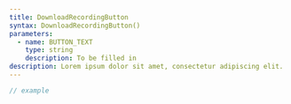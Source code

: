 ```yaml
---
title: DownloadRecordingButton
syntax: DownloadRecordingButton()
parameters:
  - name: BUTTON_TEXT
    type: string
    description: To be filled in
description: Lorem ipsum dolor sit amet, consectetur adipiscing elit.
---
```


```javascript
// example
```